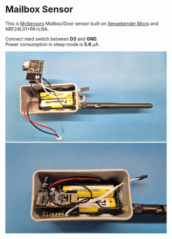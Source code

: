 # Mailbox Sensor

This is [MySensors](https://www.mysensors.org) Mailbox/Door sensor built on [Sensebender Micro](https://www.openhardware.io/view/1) and NRF24L01+PA+LNA.

Connect reed switch between **D3** and **GND**.</BR>
Power consumption in sleep mode is **5.6** µA.

<img src="docs/mb-sensor1.jpg" width="700">

</br>
<img src="docs/mb-sensor2.jpg" width="700">